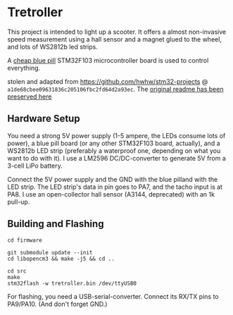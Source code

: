 Tretroller
==========

This project is intended to light up a scooter. It offers a almost non-invasive
speed measurement using a hall sensor and a magnet glued to the wheel,
and lots of WS2812b led strips.

A [cheap blue pill](https://hackaday.com/2017/03/30/the-2-32-bit-arduino-with-debugging/)
STM32F103 microcontroller board is used to control everything.

stolen and adapted from https://github.com/hwhw/stm32-projects @ `a1de68cbee09631836c205106fbc2fd64d2a93ec`.
The [original readme has been preserved here](firmware/readme_orig.md)

Hardware Setup
--------------

You need a strong 5V power supply (1-5 ampere, the LEDs consume lots of power), a
blue pill board (or any other STM32F103 board, actually), and a WS2812b LED strip
(preferably a waterproof one, depending on what you want to do with it).
I use a LM2596 DC/DC-converter to generate 5V from a 3-cell LiPo battery.

Connect the 5V power supply and the GND with the blue pilland with the LED strip.
The LED strip's data in pin goes to PA7, and the tacho input is at PA8.
I use an open-collector hall sensor (A3144, deprecated) with an 1k pull-up.

Building and Flashing
---------------------

```
cd firmware

git submodule update --init
cd libopencm3 && make -j5 && cd ..

cd src
make
stm32flash -w tretroller.bin /dev/ttyUSB0
```

For flashing, you need a USB-serial-converter. Connect its RX/TX pins to PA9/PA10.
(And don't forget GND.)
